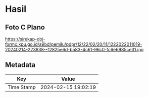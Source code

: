 # Hasil

## Foto C Plano

https://sirekap-obj-formc.kpu.go.id/a9bd/pemilu/pdpr/12/22/02/20/11/1222022011019-20240214-223838--12825e6d-b583-4c61-96c0-fc6e6985ce31.jpg


## Metadata

| Key        | Value               |
| ---------- | ------------------- |
| Time Stamp | 2024-02-15 19:02:19 |




